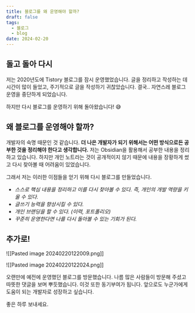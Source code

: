 ```yaml
---
title: 블로그를 왜 운영해야 할까?
draft: false
tags:
  - 블로그
  - blog
date: 2024-02-20
---
```

## 돌고 돌아 다시

저는 2020년도에 Tistory 블로그를 잠시 운영했었습니다. 
글을 정리하고 작성하는 데 시간이 많이 들었고, 주기적으로 글을 작성하기 귀찮았습니다. 결국.. 자연스레 블로그 운영을 중단하게 되었습니다. 

하지만 다시 블로그를 운영하기 위해 돌아왔습니다! 😅

## 왜 블로그를 운영해야 할까?

개발자의 숙명 때문인 것 같습니다. **더 나은 개발자가 되기 위해서는 어떤 방식으로든 공부한 것을 정리해야 한다고 생각합니다.** 저는 Obsidian을 활용해서 공부한 내용을 정리하고 있습니다. 하지만 개인 노트라는 것이 공개적이지 않기 때문에 내용을 장황하게 썼고 다시 찾아볼 때 어려움이 있었습니다. 

그래서 저는 이러한 이점들을 얻기 위해 다시 블로그를 만들었습니다.

- *스스로 핵심 내용을 정리하고 이를 다시 찾아볼 수 있다. 즉, 개인의 개발 역량을 키울 수 있다.*
- *글쓰기 능력을 향상시킬 수 있다.*
- *개인 브랜딩을 할 수 있다. (이력, 포트폴리오)*
- *꾸준히 운영한다면 나를 다시 돌아볼 수 있는 기회가 된다.*

## 추가로!

![[Pasted image 20240220122009.png]]

![[Pasted image 20240220122024.png]]

오랜만에 예전에 운영했던 블로그를 방문했습니다. 나름 많은 사람들이 방문해 주셨고 따뜻한 댓글을 보며 뿌듯했습니다. 이것 또한 동기부여가 됩니다. 앞으로도 누군가에게 도움이 되는 개발자로 성장하고 싶습니다.

좋은 하루 보내세요.